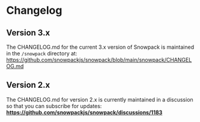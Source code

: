 # Changelog

## Version 3.x
The CHANGELOG.md for the current 3.x version of Snowpack is maintained in the `/snowpack` directory at: https://github.com/snowpackjs/snowpack/blob/main/snowpack/CHANGELOG.md

## Version 2.x
The CHANGELOG.md for version 2.x is currently maintained in a discussion so that you can subscribe for updates:  
**https://github.com/snowpackjs/snowpack/discussions/1183**

